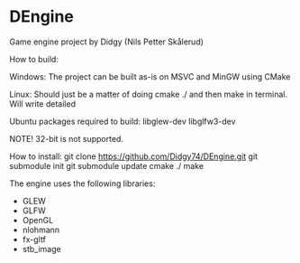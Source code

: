 # DEngine

Game engine project by Didgy (Nils Petter Skålerud)

How to build:

Windows:
The project can be built as-is on MSVC and MinGW using CMake

Linux:
Should just be a matter of doing cmake ./ and then make in terminal. Will write detailed 

Ubuntu packages required to build:
libglew-dev
libglfw3-dev

NOTE! 32-bit is not supported.

How to install:
git clone https://github.com/Didgy74/DEngine.git
git submodule init
git submodule update
cmake ./
make


The engine uses the following libraries:
* GLEW
* GLFW
* OpenGL
* nlohmann
* fx-gltf
* stb_image
